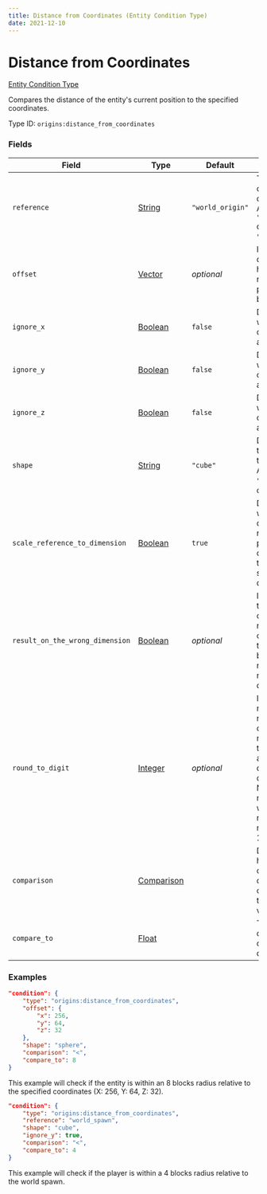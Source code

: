 ```yaml
---
title: Distance from Coordinates (Entity Condition Type)
date: 2021-12-10
---
```


# Distance from Coordinates

[Entity Condition Type](../entity_condition_types.md)

Compares the distance of the entity's current position to the specified coordinates.

Type ID: `origins:distance_from_coordinates`


### Fields

Field | Type | Default | Description
------|------|---------|------------
`reference` | [String](../data_types/string.md) | `"world_origin"` | The point to compare the distance to. Accepts `"world_origin"` or `"world_spawn"`.
`offset` | [Vector](../data_types/vector.md) | _optional_ | If specified, determines how much the reference point should be offset.
`ignore_x` | [Boolean](../data_types/boolean.md) | `false` | Determines whether to consider the X axis to be 0.
`ignore_y` | [Boolean](../data_types/boolean.md) | `false` | Determines whetehr to consider the Y axis to be 0.
`ignore_z` | [Boolean](../data_types/boolean.md) | `false` | Determines whether to consider the Z axis to be 0.
`shape` | [String](../data_types/string.md) | `"cube"` | Determines the shape of the check. Accepts `"cube"`, `"star"` or `"sphere"`.
`scale_reference_to_dimension` | [Boolean](../data_types/boolean.md) | `true` | Determines whether to check for the reference point whilst considering the coordinate scale of the dimension.
`result_on_the_wrong_dimension` | [Boolean](../data_types/boolean.md) | _optional_ | If specified, this value will override the result of the comparison if the entity being tested is not in the reference's dimension.
`round_to_digit` | [Integer](../data_types/integer.md) | _optional_ | If specified, rounds the result to the closest number with the specified amount of digits after the comma. Negative numbers also work (e.g: `-2` rounds to multiples of 100).
`comparison` | [Comparison](../data_types/comparison.md) | | Determines how the calculated distance is compared to the specified value.
`compare_to` | [Float](../data_types/float.md) | | The value to compare the calculated distance to.


### Examples

```json
"condition": {
    "type": "origins:distance_from_coordinates",
    "offset": {
        "x": 256,
        "y": 64,
        "z": 32
    },
    "shape": "sphere",
    "comparison": "<",
    "compare_to": 8
}
```

This example will check if the entity is within an 8 blocks radius relative to the specified coordinates (X: 256, Y: 64, Z: 32).
<br>

```json
"condition": {
    "type": "origins:distance_from_coordinates",
    "reference": "world_spawn",
    "shape": "cube",
    "ignore_y": true,
    "comparison": "<",
    "compare_to": 4
}
```

This example will check if the player is within a 4 blocks radius relative to the world spawn.
